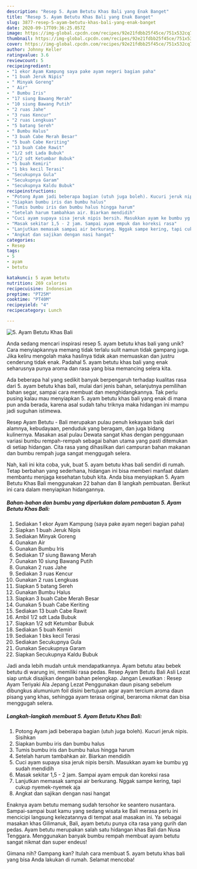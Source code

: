```yaml
---
description: "Resep 5. Ayam Betutu Khas Bali yang Enak Banget"
title: "Resep 5. Ayam Betutu Khas Bali yang Enak Banget"
slug: 3877-resep-5-ayam-betutu-khas-bali-yang-enak-banget
date: 2020-09-17T09:36:25.057Z
image: https://img-global.cpcdn.com/recipes/92e21fdbb25f45ce/751x532cq70/5-ayam-betutu-khas-bali-foto-resep-utama.jpg
thumbnail: https://img-global.cpcdn.com/recipes/92e21fdbb25f45ce/751x532cq70/5-ayam-betutu-khas-bali-foto-resep-utama.jpg
cover: https://img-global.cpcdn.com/recipes/92e21fdbb25f45ce/751x532cq70/5-ayam-betutu-khas-bali-foto-resep-utama.jpg
author: Johnny Keller
ratingvalue: 3.6
reviewcount: 5
recipeingredient:
- "1 ekor Ayam Kampung saya pake ayam negeri bagian paha"
- "1 buah Jeruk Nipis"
- " Minyak Goreng"
- " Air"
- " Bumbu Iris"
- "17 siung Bawang Merah"
- "10 siung Bawang Putih"
- "2 ruas Jahe"
- "3 ruas Kencur"
- "2 ruas Lengkuas"
- "5 batang Sereh"
- " Bumbu Halus"
- "3 buah Cabe Merah Besar"
- "5 buah Cabe Keriting"
- "13 buah Cabe Rawit"
- "1/2 sdt Lada Bubuk"
- "1/2 sdt Ketumbar Bubuk"
- "5 buah Kemiri"
- "1 bks kecil Terasi"
- "Secukupnya Gula"
- "Secukupnya Garam"
- "Secukupnya Kaldu Bubuk"
recipeinstructions:
- "Potong Ayam jadi beberapa bagian (utuh juga boleh). Kucuri jeruk nipis. Sisihkan"
- "Siapkan bumbu iris dan bumbu halus"
- "Tumis bumbu iris dan bumbu halus hingga harum"
- "Setelah harum tambahkan air. Biarkan mendidih"
- "Cuci ayam supaya sisa jeruk nipis bersih. Masukkan ayam ke bumbu yg sudah mendidih"
- "Masak sekitar 1,5 - 2 jam. Sampai ayam empuk dan koreksi rasa"
- "Lanjutkan memasak sampai air berkurang. Nggak sampe kering, tapi cukup nyemek-nyemek aja"
- "Angkat dan sajikan dengan nasi hangat"
categories:
- Resep
tags:
- 5
- ayam
- betutu

katakunci: 5 ayam betutu 
nutrition: 269 calories
recipecuisine: Indonesian
preptime: "PT25M"
cooktime: "PT40M"
recipeyield: "4"
recipecategory: Lunch

---
```



![5. Ayam Betutu Khas Bali](https://img-global.cpcdn.com/recipes/92e21fdbb25f45ce/751x532cq70/5-ayam-betutu-khas-bali-foto-resep-utama.jpg)

Anda sedang mencari inspirasi resep 5. ayam betutu khas bali yang unik? Cara menyiapkannya memang tidak terlalu sulit namun tidak gampang juga. Jika keliru mengolah maka hasilnya tidak akan memuaskan dan justru cenderung tidak enak. Padahal 5. ayam betutu khas bali yang enak seharusnya punya aroma dan rasa yang bisa memancing selera kita.

Ada beberapa hal yang sedikit banyak berpengaruh terhadap kualitas rasa dari 5. ayam betutu khas bali, mulai dari jenis bahan, selanjutnya pemilihan bahan segar, sampai cara membuat dan menghidangkannya. Tak perlu pusing kalau mau menyiapkan 5. ayam betutu khas bali yang enak di mana pun anda berada, karena asal sudah tahu triknya maka hidangan ini mampu jadi suguhan istimewa.

Resep Ayam Betutu - Bali merupakan pulau penuh kekayaan baik dari alamnya, kebudayaan, penduduk yang beragam, dan juga bidang kulinernya. Masakan asal pulau Dewata sangat khas dengan penggunaan variasi bumbu rempah-rempah sebagai bahan utama yang pasti ditemukan di setiap hidangan. Cita rasa yang dihasilkan dari campuran bahan makanan dan bumbu rempah juga sangat menggugah selera.


Nah, kali ini kita coba, yuk, buat 5. ayam betutu khas bali sendiri di rumah. Tetap berbahan yang sederhana, hidangan ini bisa memberi manfaat dalam membantu menjaga kesehatan tubuh kita. Anda bisa menyiapkan 5. Ayam Betutu Khas Bali menggunakan 22 bahan dan 8 langkah pembuatan. Berikut ini cara dalam menyiapkan hidangannya.

<!--inarticleads1-->

##### Bahan-bahan dan bumbu yang diperlukan dalam pembuatan 5. Ayam Betutu Khas Bali:

1. Sediakan 1 ekor Ayam Kampung (saya pake ayam negeri bagian paha)
1. Siapkan 1 buah Jeruk Nipis
1. Sediakan  Minyak Goreng
1. Gunakan  Air
1. Gunakan  Bumbu Iris
1. Sediakan 17 siung Bawang Merah
1. Gunakan 10 siung Bawang Putih
1. Gunakan 2 ruas Jahe
1. Sediakan 3 ruas Kencur
1. Gunakan 2 ruas Lengkuas
1. Siapkan 5 batang Sereh
1. Gunakan  Bumbu Halus
1. Siapkan 3 buah Cabe Merah Besar
1. Gunakan 5 buah Cabe Keriting
1. Sediakan 13 buah Cabe Rawit
1. Ambil 1/2 sdt Lada Bubuk
1. Siapkan 1/2 sdt Ketumbar Bubuk
1. Sediakan 5 buah Kemiri
1. Sediakan 1 bks kecil Terasi
1. Sediakan Secukupnya Gula
1. Gunakan Secukupnya Garam
1. Siapkan Secukupnya Kaldu Bubuk


Jadi anda lebih mudah untuk mendapatkannya. Ayam betutu atau bebek betutu di warung ini, memiliki rasa pedas. Resep Ayam Betutu Bali Asli Lezat siap untuk disajikan dengan bahan pelengkap. Jangan Lewatkan : Resep Ayam Teriyaki Ala Jepang Lezat Penggunakan daun pisang sebelum dibungkus alumunium foil disini bertujuan agar ayam tercium aroma daun pisang yang khas, sehingga ayam terasa original, beraroma nikmat dan bisa menggugah selera. 

<!--inarticleads2-->

##### Langkah-langkah membuat 5. Ayam Betutu Khas Bali:

1. Potong Ayam jadi beberapa bagian (utuh juga boleh). Kucuri jeruk nipis. Sisihkan
1. Siapkan bumbu iris dan bumbu halus
1. Tumis bumbu iris dan bumbu halus hingga harum
1. Setelah harum tambahkan air. Biarkan mendidih
1. Cuci ayam supaya sisa jeruk nipis bersih. Masukkan ayam ke bumbu yg sudah mendidih
1. Masak sekitar 1,5 - 2 jam. Sampai ayam empuk dan koreksi rasa
1. Lanjutkan memasak sampai air berkurang. Nggak sampe kering, tapi cukup nyemek-nyemek aja
1. Angkat dan sajikan dengan nasi hangat


Enaknya ayam betutu memang sudah tersohor ke seantero nusantara. Sampai-sampai buat kamu yang sedang wisata ke Bali merasa perlu ini mencicipi langsung kelezatannya di tempat asal masakan ini. Ya sebagai masakan khas Gilimanuk, Bali, ayam betutu punya cita rasa yang gurih dan pedas. Ayam betutu merupakan salah satu hidangan khas Bali dan Nusa Tenggara. Menggunakan banyak bumbu rempah membuat ayam betutu sangat nikmat dan super endeus! 

Gimana nih? Gampang kan? Itulah cara membuat 5. ayam betutu khas bali yang bisa Anda lakukan di rumah. Selamat mencoba!
